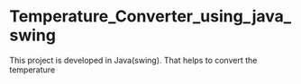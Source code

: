 # Temperature_Converter_using_java_swing
This project is developed in Java(swing). That helps to convert the temperature
